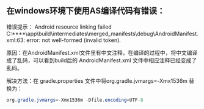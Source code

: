 ## 在windows环境下使用AS编译代码有错误：
错误提示： Android resource linking failed
C:\****\app\build\intermediates\merged_manifests\debug\AndroidManifest.xml:63: error: not well-formed (invalid token).

原因：在AndroidManifest.xml文件里有中文注释，在编译的过程中，将中文编译成了乱码，可以看到build后的 AndroidManifest.xml 文件中相应注释已经变成了乱码。

解决方法：在 gradle.properties 文件中将org.gradle.jvmargs=-Xmx1536m 替换为：

```java
org.gradle.jvmargs=-Xmx1536m -Dfile.encoding=UTF-8
```